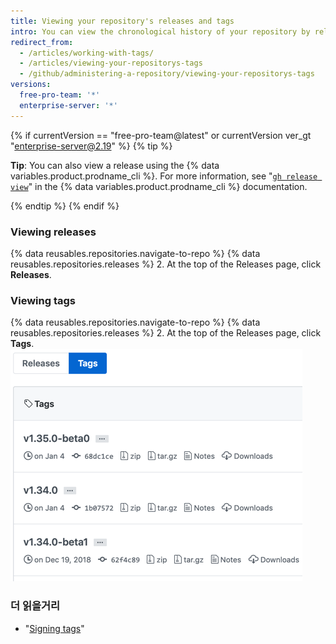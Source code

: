 ```yaml
---
title: Viewing your repository's releases and tags
intro: You can view the chronological history of your repository by release name or tag version number.
redirect_from:
  - /articles/working-with-tags/
  - /articles/viewing-your-repositorys-tags
  - /github/administering-a-repository/viewing-your-repositorys-tags
versions:
  free-pro-team: '*'
  enterprise-server: '*'
---
```


{% if currentVersion == "free-pro-team@latest" or currentVersion ver_gt "enterprise-server@2.19" %}
{% tip %}

**Tip**: You can also view a release using the {% data variables.product.prodname_cli %}. For more information, see "[`gh release view`](https://cli.github.com/manual/gh_release_view)" in the {% data variables.product.prodname_cli %} documentation.

{% endtip %}
{% endif %}

### Viewing releases

{% data reusables.repositories.navigate-to-repo %}
{% data reusables.repositories.releases %}
2. At the top of the Releases page, click **Releases**.

### Viewing tags

{% data reusables.repositories.navigate-to-repo %}
{% data reusables.repositories.releases %}
2. At the top of the Releases page, click **Tags**. ![Tags page](/assets/images/help/releases/tags-list.png)

### 더 읽을거리

- "[Signing tags](/articles/signing-tags)"
